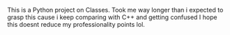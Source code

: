 This is a Python project on Classes. Took me way longer than i expected to grasp this cause i keep comparing with C++ and getting confused <crying moji> I hope this doesnt reduce my professionality points lol.
